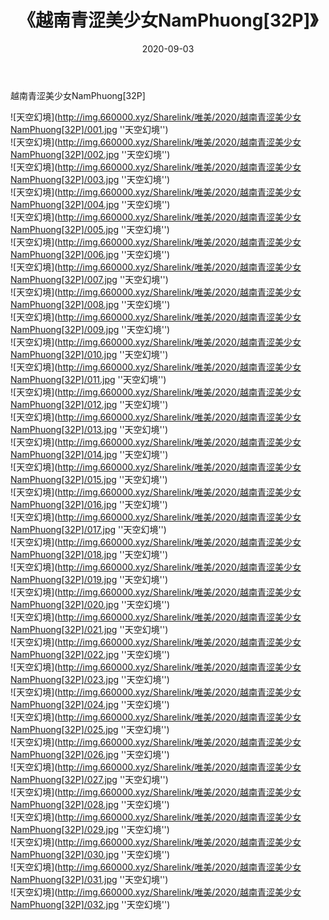 ﻿---
layout: post
title:  《越南青涩美少女NamPhuong[32P]》
date:   2020-09-03
img: http://img.660000.xyz/Sharelink/唯美/2020/越南青涩美少女NamPhuong[32P]/000.jpg
categories: [美女, 清纯, 唯美]
---

越南青涩美少女NamPhuong[32P]



![天空幻境](http://img.660000.xyz/Sharelink/唯美/2020/越南青涩美少女NamPhuong[32P]/001.jpg ''天空幻境'') <br>
![天空幻境](http://img.660000.xyz/Sharelink/唯美/2020/越南青涩美少女NamPhuong[32P]/002.jpg ''天空幻境'') <br>
![天空幻境](http://img.660000.xyz/Sharelink/唯美/2020/越南青涩美少女NamPhuong[32P]/003.jpg ''天空幻境'') <br>
![天空幻境](http://img.660000.xyz/Sharelink/唯美/2020/越南青涩美少女NamPhuong[32P]/004.jpg ''天空幻境'') <br>
![天空幻境](http://img.660000.xyz/Sharelink/唯美/2020/越南青涩美少女NamPhuong[32P]/005.jpg ''天空幻境'') <br>
![天空幻境](http://img.660000.xyz/Sharelink/唯美/2020/越南青涩美少女NamPhuong[32P]/006.jpg ''天空幻境'') <br>
![天空幻境](http://img.660000.xyz/Sharelink/唯美/2020/越南青涩美少女NamPhuong[32P]/007.jpg ''天空幻境'') <br>
![天空幻境](http://img.660000.xyz/Sharelink/唯美/2020/越南青涩美少女NamPhuong[32P]/008.jpg ''天空幻境'') <br>
![天空幻境](http://img.660000.xyz/Sharelink/唯美/2020/越南青涩美少女NamPhuong[32P]/009.jpg ''天空幻境'') <br>
![天空幻境](http://img.660000.xyz/Sharelink/唯美/2020/越南青涩美少女NamPhuong[32P]/010.jpg ''天空幻境'') <br>
![天空幻境](http://img.660000.xyz/Sharelink/唯美/2020/越南青涩美少女NamPhuong[32P]/011.jpg ''天空幻境'') <br>
![天空幻境](http://img.660000.xyz/Sharelink/唯美/2020/越南青涩美少女NamPhuong[32P]/012.jpg ''天空幻境'') <br>
![天空幻境](http://img.660000.xyz/Sharelink/唯美/2020/越南青涩美少女NamPhuong[32P]/013.jpg ''天空幻境'') <br>
![天空幻境](http://img.660000.xyz/Sharelink/唯美/2020/越南青涩美少女NamPhuong[32P]/014.jpg ''天空幻境'') <br>
![天空幻境](http://img.660000.xyz/Sharelink/唯美/2020/越南青涩美少女NamPhuong[32P]/015.jpg ''天空幻境'') <br>
![天空幻境](http://img.660000.xyz/Sharelink/唯美/2020/越南青涩美少女NamPhuong[32P]/016.jpg ''天空幻境'') <br>
![天空幻境](http://img.660000.xyz/Sharelink/唯美/2020/越南青涩美少女NamPhuong[32P]/017.jpg ''天空幻境'') <br>
![天空幻境](http://img.660000.xyz/Sharelink/唯美/2020/越南青涩美少女NamPhuong[32P]/018.jpg ''天空幻境'') <br>
![天空幻境](http://img.660000.xyz/Sharelink/唯美/2020/越南青涩美少女NamPhuong[32P]/019.jpg ''天空幻境'') <br>
![天空幻境](http://img.660000.xyz/Sharelink/唯美/2020/越南青涩美少女NamPhuong[32P]/020.jpg ''天空幻境'') <br>
![天空幻境](http://img.660000.xyz/Sharelink/唯美/2020/越南青涩美少女NamPhuong[32P]/021.jpg ''天空幻境'') <br>
![天空幻境](http://img.660000.xyz/Sharelink/唯美/2020/越南青涩美少女NamPhuong[32P]/022.jpg ''天空幻境'') <br>
![天空幻境](http://img.660000.xyz/Sharelink/唯美/2020/越南青涩美少女NamPhuong[32P]/023.jpg ''天空幻境'') <br>
![天空幻境](http://img.660000.xyz/Sharelink/唯美/2020/越南青涩美少女NamPhuong[32P]/024.jpg ''天空幻境'') <br>
![天空幻境](http://img.660000.xyz/Sharelink/唯美/2020/越南青涩美少女NamPhuong[32P]/025.jpg ''天空幻境'') <br>
![天空幻境](http://img.660000.xyz/Sharelink/唯美/2020/越南青涩美少女NamPhuong[32P]/026.jpg ''天空幻境'') <br>
![天空幻境](http://img.660000.xyz/Sharelink/唯美/2020/越南青涩美少女NamPhuong[32P]/027.jpg ''天空幻境'') <br>
![天空幻境](http://img.660000.xyz/Sharelink/唯美/2020/越南青涩美少女NamPhuong[32P]/028.jpg ''天空幻境'') <br>
![天空幻境](http://img.660000.xyz/Sharelink/唯美/2020/越南青涩美少女NamPhuong[32P]/029.jpg ''天空幻境'') <br>
![天空幻境](http://img.660000.xyz/Sharelink/唯美/2020/越南青涩美少女NamPhuong[32P]/030.jpg ''天空幻境'') <br>
![天空幻境](http://img.660000.xyz/Sharelink/唯美/2020/越南青涩美少女NamPhuong[32P]/031.jpg ''天空幻境'') <br>
![天空幻境](http://img.660000.xyz/Sharelink/唯美/2020/越南青涩美少女NamPhuong[32P]/032.jpg ''天空幻境'') <br>